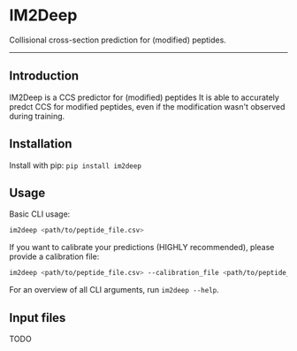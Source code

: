 # IM2Deep
Collisional cross-section prediction for (modified) peptides.

---
## Introduction

IM2Deep is a CCS predictor for (modified) peptides It is able to accurately predct CCS for modified peptides, even if the modification wasn't observed during training.

## Installation
Install with pip:
`pip install im2deep`

## Usage
Basic CLI usage:
```sh
im2deep <path/to/peptide_file.csv>
```
If you want to calibrate your predictions (HIGHLY recommended), please provide a calibration file:
```sh
im2deep <path/to/peptide_file.csv> --calibration_file <path/to/peptide_file_with_CCS.csv>
```
For an overview of all CLI arguments, run `im2deep --help`.

## Input files
TODO

